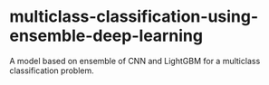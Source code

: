 # multiclass-classification-using-ensemble-deep-learning
A model based on ensemble of CNN and LightGBM for a multiclass classification problem.
